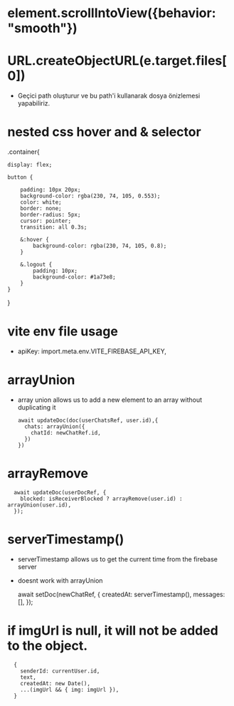 # element.scrollIntoView({behavior: "smooth"})

# URL.createObjectURL(e.target.files[0])

- Geçici path oluşturur ve bu path'i kullanarak dosya önizlemesi yapabiliriz.

# nested css hover and & selector

.container{

    display: flex;

    button {

        padding: 10px 20px;
        background-color: rgba(230, 74, 105, 0.553);
        color: white;
        border: none;
        border-radius: 5px;
        cursor: pointer;
        transition: all 0.3s;

        &:hover {
            background-color: rgba(230, 74, 105, 0.8);
        }

        &.logout {
            padding: 10px;
            background-color: #1a73e8;
        }
    }

}

# vite env file usage

- apiKey: import.meta.env.VITE_FIREBASE_API_KEY,

# arrayUnion

- array union allows us to add a new element to an array without duplicating it

      await updateDoc(doc(userChatsRef, user.id),{
        chats: arrayUnion({
          chatId: newChatRef.id,
        })
      })

# arrayRemove

      await updateDoc(userDocRef, {
        blocked: isReceiverBlocked ? arrayRemove(user.id) : arrayUnion(user.id),
      });

# serverTimestamp()

- serverTimestamp allows us to get the current time from the firebase server
- doesnt work with arrayUnion

  await setDoc(newChatRef, {
  createdAt: serverTimestamp(),
  messages: [],
  });

# if imgUrl is null, it will not be added to the object.

      {
        senderId: currentUser.id,
        text,
        createdAt: new Date(),
        ...(imgUrl && { img: imgUrl }),
      }
